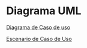 
# Diagrama UML
[Diagrama de Caso de uso](diagramas_de_casos_de_uso.md)

[Escenario  de Caso de Uso](Escenarios_de_casos_de_uso.md)
